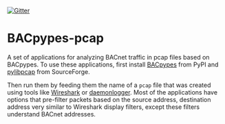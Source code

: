[![Gitter](https://badges.gitter.im/JoelBender/bacpypes-pcap.svg)](https://gitter.im/JoelBender/bacpypes-pcap?utm_source=badge&utm_medium=badge&utm_campaign=pr-badge)

# BACpypes-pcap

A set of applications for analyzing BACnet traffic in pcap files based on
BACpypes. To use these applications, first install
[BACpypes](https://pypi.python.org/pypi/BACpypes) from PyPI and
[pylibpcap](http://pylibpcap.sourceforge.net/) from SourceForge.

Then run them by feeding them the name of a `pcap` file that was created using
tools like [Wireshark](https://www.wireshark.org/) or 
[daemonlogger](https://sourceforge.net/projects/daemonlogger/).  Most of the
applications have options that pre-filter packets based on the source address,
destination address very similar to Wireshark display filters, except these
filters understand BACnet addresses.
